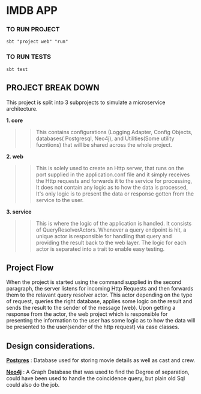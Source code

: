# IMDB APP

### TO RUN PROJECT 

`sbt "project web" "run"`

### TO RUN TESTS 

`sbt test`


## PROJECT BREAK DOWN 

This project is split into 3 subprojects to simulate a microservice architecture. 

**1. core**

>> This contains configurations (Logging Adapter, Config Objects, databases( Postgresql, Neo4j), and Utilities(Some utility fucntions) 
>> that will be shared across the whole project.

**2. web**

>> This is solely used to create an Http server, that runs on the port supplied in the application.conf file and it simply receives
>> the Http requests and forwards it to the service for processing, It does not contain any logic as to how the data is processed,
>> It's only logic is to present the data or response gotten from the service to the user.

**3. service**

>>This is where the logic of the application is handled. It consists of QueryResolverActors.
>> Whenever a query endpoint is hit, a unique actor is responsible for handling that query and providing the result back to the web layer.
>> The logic for each actor is separated into a trait to enable easy testing.

## Project Flow 
When the project is started using the command supplied in the second paragraph, the server listens for incoming Http Requests and then
forwards them to the relavant query resolver actor. This actor depending on the type of request, queries the right database, applies 
some logic on the result and sends the result to the sender of the message (web). Upon getting a response from the actor, the web project which is responsible for presenting 
the information to the user has some logic as to how the data will be presented to the user(sender of the http request) via case classes.

## Design considerations.

**[Postgres](https://www.postgresql.org/)** : Database used for storing movie details as well as cast and crew.

**[Neo4j](https://neo4j.com/)** : A Graph Database that was used to find the Degree of separation, could have been used to handle the coincidence query, but 
plain old Sql could also do the job.
